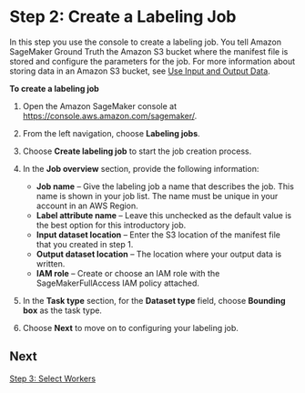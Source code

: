 # Step 2: Create a Labeling Job<a name="sms-getting-started-step2"></a>

In this step you use the console to create a labeling job\. You tell Amazon SageMaker Ground Truth the Amazon S3 bucket where the manifest file is stored and configure the parameters for the job\. For more information about storing data in an Amazon S3 bucket, see [Use Input and Output Data](sms-data.md)\.

**To create a labeling job**

1. Open the Amazon SageMaker console at [https://console\.aws\.amazon\.com/sagemaker/](https://console.aws.amazon.com/sagemaker/)\.

1. From the left navigation, choose **Labeling jobs**\.

1. Choose **Create labeling job** to start the job creation process\.

1. In the **Job overview** section, provide the following information:
   + **Job name** – Give the labeling job a name that describes the job\. This name is shown in your job list\. The name must be unique in your account in an AWS Region\.
   + **Label attribute name** – Leave this unchecked as the default value is the best option for this introductory job\.
   + **Input dataset location** – Enter the S3 location of the manifest file that you created in step 1\.
   + **Output dataset location** – The location where your output data is written\.
   + **IAM role** – Create or choose an IAM role with the SageMakerFullAccess IAM policy attached\.

1. In the **Task type** section, for the **Dataset type** field, choose **Bounding box** as the task type\.

1. Choose **Next** to move on to configuring your labeling job\.

## Next<a name="step2-next"></a>

[Step 3: Select Workers](sms-getting-started-step3.md)